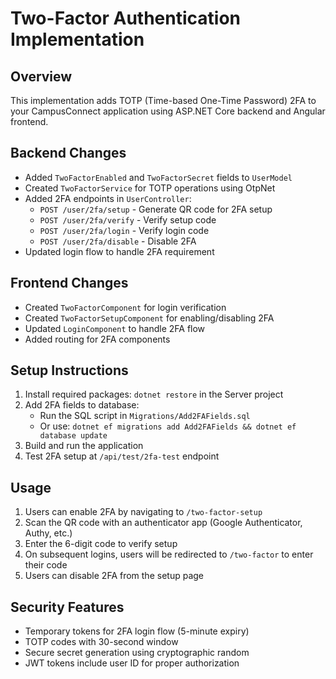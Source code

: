 # Two-Factor Authentication Implementation

## Overview
This implementation adds TOTP (Time-based One-Time Password) 2FA to your CampusConnect application using ASP.NET Core backend and Angular frontend.

## Backend Changes
- Added `TwoFactorEnabled` and `TwoFactorSecret` fields to `UserModel`
- Created `TwoFactorService` for TOTP operations using OtpNet
- Added 2FA endpoints in `UserController`:
  - `POST /user/2fa/setup` - Generate QR code for 2FA setup
  - `POST /user/2fa/verify` - Verify setup code
  - `POST /user/2fa/login` - Verify login code
  - `POST /user/2fa/disable` - Disable 2FA
- Updated login flow to handle 2FA requirement

## Frontend Changes
- Created `TwoFactorComponent` for login verification
- Created `TwoFactorSetupComponent` for enabling/disabling 2FA
- Updated `LoginComponent` to handle 2FA flow
- Added routing for 2FA components

## Setup Instructions
1. Install required packages: `dotnet restore` in the Server project
2. Add 2FA fields to database:
   - Run the SQL script in `Migrations/Add2FAFields.sql`
   - Or use: `dotnet ef migrations add Add2FAFields && dotnet ef database update`
3. Build and run the application
4. Test 2FA setup at `/api/test/2fa-test` endpoint

## Usage
1. Users can enable 2FA by navigating to `/two-factor-setup`
2. Scan the QR code with an authenticator app (Google Authenticator, Authy, etc.)
3. Enter the 6-digit code to verify setup
4. On subsequent logins, users will be redirected to `/two-factor` to enter their code
5. Users can disable 2FA from the setup page

## Security Features
- Temporary tokens for 2FA login flow (5-minute expiry)
- TOTP codes with 30-second window
- Secure secret generation using cryptographic random
- JWT tokens include user ID for proper authorization